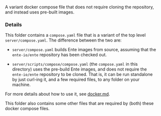 A variant docker compose file that does not require cloning the repository, and
instead uses pre-built images.

### Details

This folder contains a `compose.yaml` file that is a variant of the top level
`server/compose.yaml`. The difference between the two are:

- `server/compose.yaml` builds Ente images from source, assuming that the
  `ente-io/ente` repository has been checked out.

- `server/scripts/compose/compose.yaml` (the `compose.yaml` in this directory)
  uses the pre-build Ente images, and does not require the `ente-io/ente`
  repository to be cloned. That is, it can be run standalone by just curl-ing
  it, and a few required files, to any folder on your machine.

For more details about how to use it, see [docker.md](../../docs/docker.md).

This folder also contains some other files that are required by (both) these
docker compose files.

